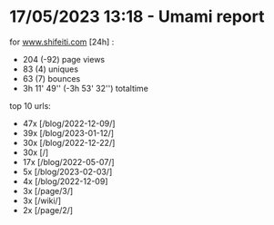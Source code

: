 # 17/05/2023 13:18 - Umami report
for www.shifeiti.com [24h] :

 - 204 (-92) page views
 - 83 (4) uniques
 - 63 (7) bounces
 - 3h 11' 49'' (-3h 53' 32'') totaltime


top 10 urls:
 - 47x [/blog/2022-12-09/]
 - 39x [/blog/2023-01-12/]
 - 30x [/blog/2022-12-22/]
 - 30x [/]
 - 17x [/blog/2022-05-07/]
 - 5x [/blog/2023-02-03/]
 - 4x [/blog/2022-12-09]
 - 3x [/page/3/]
 - 3x [/wiki/]
 - 2x [/page/2/]


